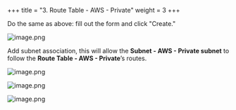 +++
title = "3. Route Table - AWS - Private"
weight = 3
+++


Do the same as above: fill out the form and click "Create."


![image.png](images/003-iii-setup-vpc-aws-resources/10-image.png)


Add subnet association, this will allow the **Subnet - AWS - Private subnet** to follow the **Route Table - AWS - Private**’s routes.


![image.png](images/003-iii-setup-vpc-aws-resources/10-image.png)


![image.png](images/003-iii-setup-vpc-aws-resources/10-image.png)


![image.png](images/003-iii-setup-vpc-aws-resources/10-image.png)


